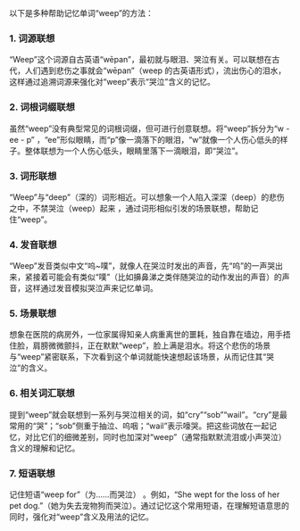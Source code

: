 以下是多种帮助记忆单词“weep”的方法：

### 1. 词源联想
“Weep”这个词源自古英语“wēpan”，最初就与眼泪、哭泣有关。可以联想在古代，人们遇到悲伤之事就会“wēpan”（weep 的古英语形式），流出伤心的泪水，这样通过追溯词源来强化对“weep”表示“哭泣”含义的记忆。

### 2. 词根词缀联想
虽然“weep”没有典型常见的词根词缀，但可进行创意联想。将“weep”拆分为“w - ee - p” ，“ee”形似眼睛，而“p”像一滴落下的眼泪，“w”就像一个人伤心低头的样子。整体联想为一个人伤心低头，眼睛里落下一滴眼泪，即“哭泣”。

### 3. 词形联想
“Weep”与“deep”（深的）词形相近。可以想象一个人陷入深深（deep）的悲伤之中，不禁哭泣（weep）起来 ，通过词形相似引发的场景联想，帮助记住“weep”。

### 4. 发音联想
“Weep”发音类似中文“呜~噗”，就像人在哭泣时发出的声音，先“呜”的一声哭出来，紧接着可能会有类似“噗”（比如擤鼻涕之类伴随哭泣的动作发出的声音）的声音，这样通过发音模拟哭泣声来记忆单词。

### 5. 场景联想
想象在医院的病房外，一位家属得知亲人病重离世的噩耗，独自靠在墙边，用手捂住脸，肩膀微微颤抖，正在默默“weep”，脸上满是泪水。将这个悲伤的场景与“weep”紧密联系，下次看到这个单词就能快速想起该场景，从而记住其“哭泣”的含义。

### 6. 相关词汇联想
提到“weep”就会联想到一系列与哭泣相关的词，如“cry”“sob”“wail”。“cry”是最常用的“哭”；“sob”侧重于抽泣、呜咽；“wail”表示嚎哭。把这些词放在一起记忆，对比它们的细微差别，同时也加深对“weep”（通常指默默流泪或小声哭泣）含义的理解和记忆。

### 7. 短语联想
记住短语“weep for”（为……而哭泣） 。例如，“She wept for the loss of her pet dog.”（她为失去宠物狗而哭泣）。通过记忆这个常用短语，在理解短语意思的同时，强化对“weep”含义及用法的记忆。 